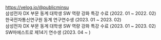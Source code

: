 https://velog.io/@publicminsu <br/>
삼성전자 DX 부문 동계 대학생 SW 역량 강화 특강 수료 (2022. 01 ~ 2022. 02) <br/>
한국전자통신연구원 동계 연구연수생 (2023. 01 ~ 2023. 02) <br/>
삼성전자 DX 부문 동계 대학생 SW 역량 강화 특강 수료 (2023. 01 ~ 2023. 02) <br/>
SW마에스트로 제14기 연수생 (2023. 04 ~ )
